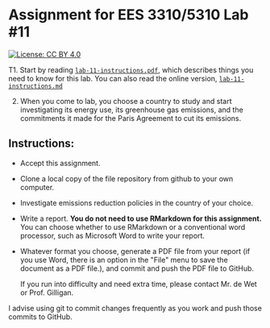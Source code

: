# Assignment for EES 3310/5310 Lab #11

[![License: CC BY 4.0](https://img.shields.io/badge/License-CC%20BY%204.0-lightgrey.svg)](https://creativecommons.org/licenses/by/4.0/)

T1. Start by reading [`lab-11-instructions.pdf`](lab-11-instructions.pdf),
   which describes things you need to know for this lab.
   You can also read the online version,
   [`lab-11-instructions.md`](lab-11-instructions.md)

2. When you come to lab, you choose a country to study and start investigating
   its energy use, its greenhouse gas emissions, and the commitments it made
   for the Paris Agreement to cut its emissions. 
   
## Instructions:

* Accept this assignment.
* Clone a local copy of the file repository from github to your
  own computer.
* Investigate emissions reduction policies in the country of your choice.
* Write a report. **You do not need to use RMarkdown for this assignment.**
  You can choose whether to use 
  RMarkdown or a conventional word processor, such as Microsoft Word to 
  write your report. 
* Whatever format you choose, generate a PDF file from your report 
  (if you use Word, there is an option in the "File" menu to save the 
  document as a PDF file.), and commit and push the PDF file to GitHub.

  If you run into difficulty and need extra time, please contact Mr. de Wet or 
  Prof. Gilligan.

I advise using git to commit changes frequently as you work and push those 
commits to GitHub.
